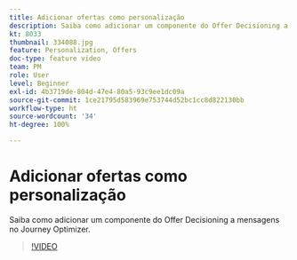 ```yaml
---
title: Adicionar ofertas como personalização
description: Saiba como adicionar um componente do Offer Decisioning a mensagens no Journey Optimizer.
kt: 8033
thumbnail: 334088.jpg
feature: Personalization, Offers
doc-type: feature video
team: PM
role: User
level: Beginner
exl-id: 4b3719de-804d-47e4-80a5-93c9ee1dc09a
source-git-commit: 1ce21795d583969e753744d52bc1cc8d822130bb
workflow-type: ht
source-wordcount: '34'
ht-degree: 100%

---
```


# Adicionar ofertas como personalização

Saiba como adicionar um componente do Offer Decisioning a mensagens no Journey Optimizer.

>[!VIDEO](https://video.tv.adobe.com/v/334088?quality=12)
